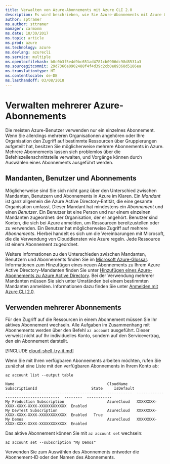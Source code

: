 ```yaml
---
title: Verwalten von Azure-Abonnements mit Azure CLI 2.0
description: Es wird beschrieben, wie Sie Azure-Abonnements mit Azure CLI 2.0 unter Linux, MacOS oder Windows verwalten.
author: sptramer
ms.author: sttramer
manager: carmonm
ms.date: 10/30/2017
ms.topic: article
ms.prod: azure
ms.technology: azure
ms.devlang: azurecli
ms.service: multiple
ms.openlocfilehash: b0c0b3f5e4d9bc651ad4781cb0906dc98d8531a3
ms.sourcegitcommit: 29d7366a0902488f4f4d39c2cb0e89368d5186ea
ms.translationtype: HT
ms.contentlocale: de-DE
ms.lasthandoff: 03/08/2018
---
```

# <a name="manage-multiple-azure-subscriptions"></a>Verwalten mehrerer Azure-Abonnements

Die meisten Azure-Benutzer verwenden nur ein einzelnes Abonnement. Wenn Sie allerdings mehreren Organisationen angehören oder Ihre Organisation den Zugriff auf bestimmte Ressourcen über Gruppierungen aufgeteilt hat, besitzen Sie möglicherweise mehrere Abonnements in Azure. Mehrere Abonnements lassen sich problemlos über die Befehlszeilenschnittstelle verwalten, und Vorgänge können durch Auswählen eines Abonnements ausgeführt werden.

## <a name="tenants-users-and-subscriptions"></a>Mandanten, Benutzer und Abonnements

Möglicherweise sind Sie sich nicht ganz über den Unterschied zwischen Mandanten, Benutzern und Abonnements in Azure im Klaren. Ein _Mandant_ ist ganz allgemein die Azure Active Directory-Entität, die eine gesamte Organisation umfasst. Dieser Mandant hat mindestens ein _Abonnement_ und einen _Benutzer_. Ein Benutzer ist eine Person und nur einem einzelnen Mandanten zugeordnet: der Organisation, der er angehört. Benutzer sind Konten, die sich bei Azure anmelden, um Ressourcen bereitzustellen oder zu verwenden. Ein Benutzer hat möglicherweise Zugriff auf mehrere _Abonnements_. Hierbei handelt es sich um die Vereinbarungen mit Microsoft, die die Verwendung von Clouddiensten wie Azure regeln. Jede Ressource ist einem Abonnement zugeordnet.

Weitere Informationen zu den Unterschieden zwischen Mandanten, Benutzern und Abonnements finden Sie im [Microsoft Azure-Glossar](/azure/azure-glossary-cloud-terminology).
Informationen zum Hinzufügen eines neuen Abonnements zu Ihrem Azure Active Directory-Mandanten finden Sie unter [Hinzufügen eines Azure-Abonnements zu Azure Active Directory](/azure/active-directory/active-directory-how-subscriptions-associated-directory).
Bei der Verwendung mehrerer Mandanten müssen Sie sich unter Umständen bei einem bestimmten Mandanten anmelden. Informationen dazu finden Sie unter [Anmelden mit Azure CLI 2.0](/cli/azure/authenticate-azure-cli).

## <a name="working-with-multiple-subscriptions"></a>Verwenden mehrerer Abonnements

Für den Zugriff auf die Ressourcen in einem Abonnement müssen Sie Ihr aktives Abonnement wechseln. Alle Aufgaben im Zusammenhang mit Abonnements werden über den Befehl `az account` ausgeführt. Dieser verweist nicht auf Ihr individuelles Konto, sondern auf den Servicevertrag, den ein Abonnement darstellt.

[!INCLUDE [cloud-shell-try-it.md](includes/cloud-shell-try-it.md)]

Wenn Sie mit Ihren verfügbaren Abonnements arbeiten möchten, rufen Sie zunächst eine Liste mit den verfügbaren Abonnements in Ihrem Konto ab:

```azurecli-interactive
az account list --output table
```

```Output
Name                                         CloudName    SubscriptionId                        State     IsDefault
-------------------------------------------  -----------  ------------------------------------  --------  -----------
My Production Subscription                   AzureCloud   XXXXXXXX-XXXX-XXXX-XXXX-XXXXXXXXXXXX  Enabled
My DevTest Subscription                      AzureCloud   XXXXXXXX-XXXX-XXXX-XXXX-XXXXXXXXXXXX  Enabled   True
My Demos                                     AzureCloud   XXXXXXXX-XXXX-XXXX-XXXX-XXXXXXXXXXXX  Enabled
```

Das aktive Abonnement können Sie mit `az account set` wechseln:

```azurecli-interactive
az account set --subscription "My Demos"
```

Verwenden Sie zum Auswählen des Abonnements entweder die Abonnement-ID oder den Namen des Abonnements.
